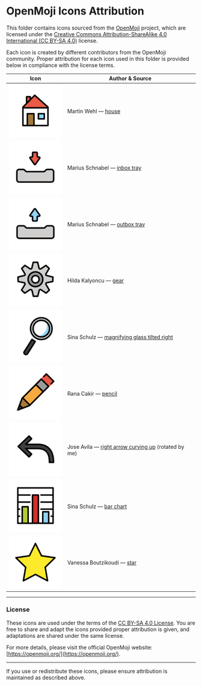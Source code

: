 # OpenMoji Icons Attribution

This folder contains icons sourced from the [OpenMoji](https://openmoji.org/) project, which are licensed under the [Creative Commons Attribution-ShareAlike 4.0 International (CC BY-SA 4.0)](https://creativecommons.org/licenses/by-sa/4.0/) license.

Each icon is created by different contributors from the OpenMoji community. Proper attribution for each icon used in this folder is provided below in compliance with the license terms.

|                    Icon                     | Author & Source                                                                                 |
|:-------------------------------------------:|-------------------------------------------------------------------------------------------------|
|             ![house](1F3E0.svg)             | Martin Wehl — [house](https://openmoji.org/library/emoji-1F3E0/)                                |
|          ![inbox tray](1F4E5.svg)           | Marius Schnabel — [inbox tray](https://openmoji.org/library/emoji-1F4E5/)                       |
|          ![outbox tray](1F4E4.svg)          | Marius Schnabel — [outbox tray](https://openmoji.org/library/emoji-1F4E4/)                      |
|              ![gear](2699.svg)              | Hilda Kalyoncu — [gear](https://openmoji.org/library/emoji-2699/)                               |
| ![magnifying glass tilted right](1F50E.svg) | Sina Schulz — [magnifying glass tilted right](https://openmoji.org/library/emoji-1F50E/)        |
|             ![pencil](270F.svg)             | Rana Cakir — [pencil](https://openmoji.org/library/emoji-270F/)                                 |
|     ![right arrow curving up](2934.svg)     | Jose Avila — [right arrow curving up](https://openmoji.org/library/emoji-2934/) (rotated by me) |
|           ![bar chart](1F4CA.svg)           | Sina Schulz  — [bar chart](https://openmoji.org/library/emoji-1F4CA/)                           |
|              ![star](2B50.svg)              | Vanessa Boutzikoudi — [star](https://openmoji.org/library/emoji-2B50/)                          |
---

### License

These icons are used under the terms of the [CC BY-SA 4.0 License](https://creativecommons.org/licenses/by-sa/4.0/). You are free to share and adapt the icons provided proper attribution is given, and adaptations are shared under the same license.

For more details, please visit the official OpenMoji website: [https://openmoji.org/](https://openmoji.org/).

---

If you use or redistribute these icons, please ensure attribution is maintained as described above.
